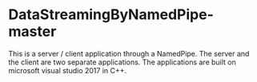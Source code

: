 # DataStreamingByNamedPipe-master
 This is a server / client application through a NamedPipe. The server and the client are two separate applications. The applications are built on microsoft visual studio 2017 in C++. 
